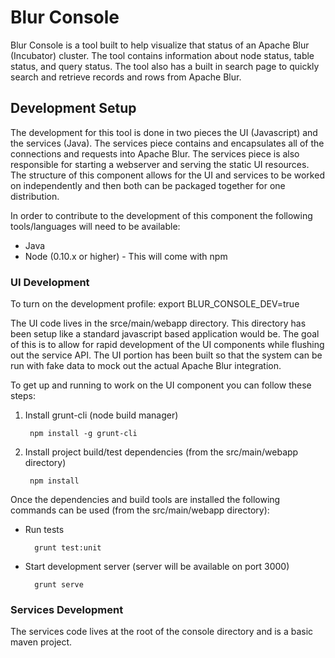 
# Blur Console

Blur Console is a tool built to help visualize that status of an Apache Blur (Incubator) cluster.  The tool contains information about node status, table status, and query status.  The tool also has a built in search page to quickly search and retrieve records and rows from Apache Blur.

## Development Setup

The development for this tool is done in two pieces the UI (Javascript) and the services (Java).  The services piece contains and encapsulates all of the connections and requests into Apache Blur.  The services piece is also responsible for starting a webserver and serving the static UI resources.  The structure of this component allows for the UI and services to be worked on independently and then both can be packaged together for one distribution.

In order to contribute to the development of this component the following tools/languages will need to be available:

* Java
* Node (0.10.x or higher) - This will come with npm

### UI Development

To turn on the development profile:
export BLUR_CONSOLE_DEV=true

The UI code lives in the srce/main/webapp directory.  This directory has been setup like a standard javascript based application would be.  The goal of this is to allow for rapid development of the UI components while flushing out the service API.  The UI portion has been built so that the system can be run with fake data to mock out the actual Apache Blur integration.

To get up and running to work on the UI component you can follow these steps:

1. Install grunt-cli (node build manager)

		npm install -g grunt-cli

2. Install project build/test dependencies (from the src/main/webapp directory)
		
		npm install

Once the dependencies and build tools are installed the following commands can be used (from the src/main/webapp directory):

* Run tests
		
		grunt test:unit

* Start development server (server will be available on port 3000)
		
		grunt serve

### Services Development

The services code lives at the root of the console directory and is a basic maven project.
